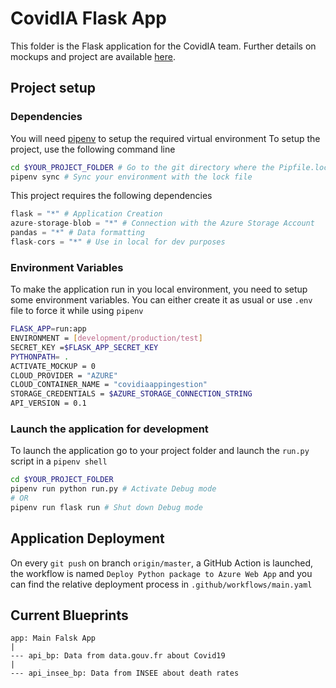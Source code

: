 # CovidIA Flask App

This folder is the Flask application for the CovidIA team. Further details on mockups and project are available [here](https://docs.google.com/presentation/d/1TY9TrlR02dQ2ocEVyIc62T4F1SxLZowzdtkMpkcMcw0/edit#slide=id.g73216de455_4_490).

## Project setup
### Dependencies
You will need [pipenv](https://pipenv.pypa.io/en/latest/) to setup the required virtual environment
To setup the project, use the following command line
```bash
cd $YOUR_PROJECT_FOLDER # Go to the git directory where the Pipfile.lock lies
pipenv sync # Sync your environment with the lock file
```

This project requires the following dependencies
```python
flask = "*" # Application Creation
azure-storage-blob = "*" # Connection with the Azure Storage Account
pandas = "*" # Data formatting
flask-cors = "*" # Use in local for dev purposes
```

### Environment Variables
To make the application run in you local environment, you need to setup some environment variables. You can either create it as usual or use `.env` file to force it while using `pipenv`

```bash
FLASK_APP=run:app
ENVIRONMENT = [development/production/test]
SECRET_KEY =$FLASK_APP_SECRET_KEY
PYTHONPATH= .
ACTIVATE_MOCKUP = 0
CLOUD_PROVIDER = "AZURE"
CLOUD_CONTAINER_NAME = "covidiaappingestion"
STORAGE_CREDENTIALS = $AZURE_STORAGE_CONNECTION_STRING
API_VERSION = 0.1
```

### Launch the application for development
To launch the application go to your project folder and launch the `run.py` script in a `pipenv shell`
```bash
cd $YOUR_PROJECT_FOLDER
pipenv run python run.py # Activate Debug mode
# OR
pipenv run flask run # Shut down Debug mode
```

## Application Deployment
On every `git push` on branch `origin/master`, a GitHub Action is launched, the workflow is named `Deploy Python package to Azure Web App` and you can find the relative deployment process in `.github/workflows/main.yaml`

## Current Blueprints
```
app: Main Falsk App
|
--- api_bp: Data from data.gouv.fr about Covid19
|
--- api_insee_bp: Data from INSEE about death rates
```